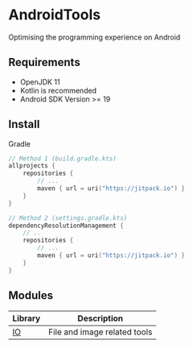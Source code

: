 # AndroidTools

Optimising the programming experience on Android

## Requirements

- OpenJDK 11
- Kotlin is recommended
- Android SDK Version >= 19

## Install

Gradle

```kotlin
// Method 1 (build.gradle.kts)
allprojects {
    repositories {
        // ...
        maven { url = uri("https://jitpack.io") }
    }
}

// Method 2 (settings.gradle.kts)
dependencyResolutionManagement {
    // ..
    repositories {
        // ...
        maven { url = uri("https://jitpack.io") }
    }
}
```

## Modules

| Library | Description |
| ----- | ----- |
| [IO](io/README.md) | File and image related tools |
